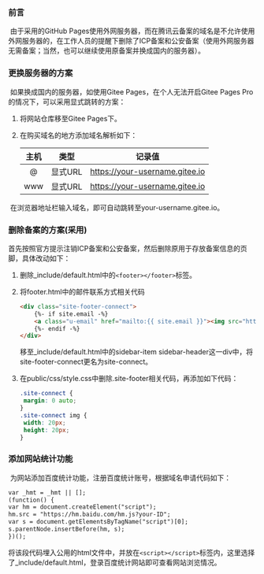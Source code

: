 ### 前言

​	由于采用的GitHub Pages使用外网服务器，而在腾讯云备案的域名是不允许使用外网服务器的，在工作人员的提醒下删除了ICP备案和公安备案（使用外网服务器无需备案；当然，也可以继续使用原备案并换成国内的服务器）。

### 更换服务器的方案

​	如果换成国内的服务器，如使用Gitee Pages，在个人无法开启Gitee Pages Pro的情况下，可以采用显式跳转的方案：

1. 将网站仓库移至Gitee Pages下。

2. 在购买域名的地方添加域名解析如下：

   
   | 主机 |  类型   |             记录值             |
   | :--: | :-----: | :----------------------------: |
   |  @   | 显式URL | https://your-username.gitee.io |
   | www  | 显式URL | https://your-username.gitee.io |

​	在浏览器地址栏输入域名，即可自动跳转至your-username.gitee.io。

### 删除备案的方案(采用)

​	首先按照官方提示注销ICP备案和公安备案，然后删除原用于存放备案信息的页脚，具体改动如下：

1. 删除\_include/default.html中的`<footer></footer>`标签。

2. 将footer.html中的邮件联系方式相关代码

   ```html
   <div class="site-footer-connect">
       {%- if site.email -%}
       <a class="u-email" href="mailto:{{ site.email }}"><img src="https://timp2100.cn/images/mail.png"/></a>
       {%- endif -%}
   </div>
   ```

   移至\_include/default.html中的sidebar-item sidebar-header这一div中，将site-footer-connect更名为site-connect。

3. 在public/css/style.css中删除.site-footer相关代码，再添加如下代码：

   ```css
   .site-connect {
   	margin: 0 auto;
   }
   .site-connect img {
   	width: 20px;
   	height: 20px;
   }
   ```

### 添加网站统计功能

​	为网站添加百度统计功能，注册百度统计账号，根据域名申请代码如下：

```html
var _hmt = _hmt || [];
(function() {
var hm = document.createElement("script");
hm.src = "https://hm.baidu.com/hm.js?your-ID";
var s = document.getElementsByTagName("script")[0]; 
s.parentNode.insertBefore(hm, s);
})();
```

​	将该段代码埋入公用的html文件中，并放在`<script></script>`标签内，这里选择了\_include/default.html，登录百度统计网站即可查看网站浏览情况。